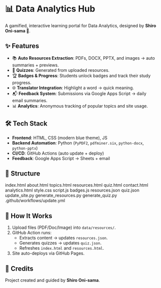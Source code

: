 # 📊 Data Analytics Hub

A gamified, interactive learning portal for Data Analytics, designed by **Shiro Oni-sama 👑**.

## ✨ Features
- 📚 **Auto Resources Extraction**: PDFs, DOCX, PPTX, and images → auto summaries + previews.
- 📝 **Quizzes**: Generated from uploaded resources.
- 🏆 **Badges & Progress**: Students unlock badges and track their study progress.
- 🌐 **Translator Integration**: Highlight a word → quick meaning.
- 📬 **Feedback System**: Submissions via Google Apps Script → daily email summaries.
- 📊 **Analytics**: Anonymous tracking of popular topics and site usage.

## 🛠️ Tech Stack
- **Frontend**: HTML, CSS (modern blue theme), JS
- **Backend Automation**: Python (`PyPDF2`, `pdfminer.six`, `python-docx`, `python-pptx`)
- **CI/CD**: GitHub Actions (auto update + deploy)
- **Feedback**: Google Apps Script → Sheets + email

## 📂 Structure
index.html
about.html
topics.html
resources.html
quiz.html
contact.html
analytics.html
style.css
script.js
badges.js
resources.json
quiz.json
update_site.py
generate_resources.py
generate_quiz.py
.github/workflows/update.yml

## 🚀 How It Works
1. Upload files (PDF/Doc/Image) into `data/resources/`.
2. GitHub Action runs:
   - Extracts content → updates `resources.json`.
   - Generates quizzes → updates `quiz.json`.
   - Refreshes `index.html` and `resources.html`.
3. Site auto-deploys via GitHub Pages.

## 👑 Credits
Project created and guided by **Shiro Oni-sama**.
